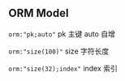## ORM Model

`orm:"pk;auto"`
pk 主键
auto 自增

`orm:"size(100)"`
size 字符长度

`orm:"size(32);index"`
index 索引